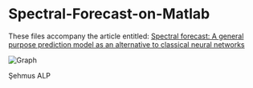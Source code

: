 # Spectral-Forecast-on-Matlab
These files accompany the article entitled: 
[Spectral forecast: A general purpose prediction model as an alternative to classical neural networks](https://pubs.aip.org/aip/cha/article/30/3/033119/1030813/Spectral-forecast-A-general-purpose-prediction)


![Graph](https://github.com/sehmusalp/Spectral-Forecast-on-Matlab/assets/87447916/0472a7d5-b229-4e05-806d-ef35e9b6f635)



Şehmus ALP
